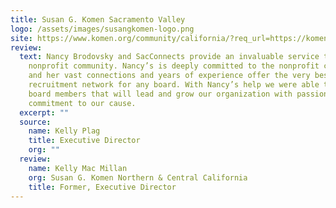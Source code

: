 ```yaml
---
title: Susan G. Komen Sacramento Valley
logo: /assets/images/susangkomen-logo.png
site: https://www.komen.org/community/california/?req_url=https://komennccalifornia.org/
review:
  text: Nancy Brodovsky and SacConnects provide an invaluable service to the
    nonprofit community. Nancy’s is deeply committed to the nonprofit community
    and her vast connections and years of experience offer the very best
    recruitment network for any board. With Nancy’s help we were able to find
    board members that will lead and grow our organization with passion and
    commitment to our cause.
  excerpt: ""
  source:
    name: Kelly Plag
    title: Executive Director
    org: ""
  review:
    name: Kelly Mac Millan
    org: Susan G. Komen Northern & Central California
    title: Former, Executive Director
---
```

